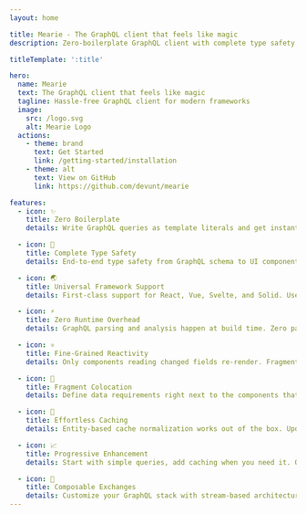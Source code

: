 ```yaml
---
layout: home

title: Mearie - The GraphQL client that feels like magic
description: Zero-boilerplate GraphQL client with complete type safety and zero runtime overhead. Supports React, Vue, Svelte, and Solid with automatic code generation and intelligent caching.

titleTemplate: ':title'

hero:
  name: Mearie
  text: The GraphQL client that feels like magic
  tagline: Hassle-free GraphQL client for modern frameworks
  image:
    src: /logo.svg
    alt: Mearie Logo
  actions:
    - theme: brand
      text: Get Started
      link: /getting-started/installation
    - theme: alt
      text: View on GitHub
      link: https://github.com/devunt/mearie

features:
  - icon: ✨
    title: Zero Boilerplate
    details: Write GraphQL queries as template literals and get instant code generation. No manual type definitions, no code generation scripts, no config needed.

  - icon: 🎯
    title: Complete Type Safety
    details: End-to-end type safety from GraphQL schema to UI components. Catch errors at compile time, not in production.

  - icon: 🌏
    title: Universal Framework Support
    details: First-class support for React, Vue, Svelte, and Solid. Use the same GraphQL client across all your projects.

  - icon: ⚡
    title: Zero Runtime Overhead
    details: GraphQL parsing and analysis happen at build time. Zero parsing cost, zero runtime analysis—just pure execution speed.

  - icon: ⚛️
    title: Fine-Grained Reactivity
    details: Only components reading changed fields re-render. Fragment-level subscriptions prevent unnecessary updates across your component tree.

  - icon: 🧩
    title: Fragment Colocation
    details: Define data requirements right next to the components that use them. Natural prop drilling with automatic fragment spreading.

  - icon: 💾
    title: Effortless Caching
    details: Entity-based cache normalization works out of the box. Updates to any entity instantly reflect everywhere it's used.

  - icon: 📈
    title: Progressive Enhancement
    details: Start with simple queries, add caching when you need it. One line of configuration unlocks advanced features without touching your components.

  - icon: 🔗
    title: Composable Exchanges
    details: Customize your GraphQL stack with stream-based architecture. Built-in dedup, retry, auth, and cache exchanges compose seamlessly.
---
```

